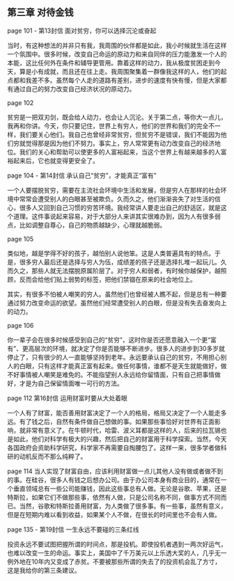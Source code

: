 ## 第三章 对待金钱

page 101 - 第13封信 面对贫穷，你可以选择沉沦或奋起

当时，有这种想法的并非只有我，我周围的伙伴都是如此，我小时候就生活在这样一个氛围中。很多时候，改变自己命运的原动力和来自同伴的压力能激发一个人的本能，这比任何外在条件和辅导更管用。靠着这样的动力，我从极度贫困走到今天，算是小有成就，而且还在往上走。我周围聚集着一群像我这样的人，他们的起点都和我差不多。虽然每个人走的道路有差别，进步的速度有快有慢，但是大家都有通过自己的努力改变自己经济状况的原动力。

page 102

贫穷是一把双刃剑，既会给人动力，也会让人沉沦。关于第二点，等你大一点儿，我再和你讲。今天，你只要记住，世界上有穷人，他们的世界和我们的完全不一样，我们要关心他们。我自己也曾经非常贫穷，但贫穷不是错误，我们不能因为他们穷就觉得那是因为他们不努力。事实上，穷人常常更有动力改变自己的经济地位。我们的关心和帮助可以使更多的人富裕起来，当这个世界上有越来越多的人富裕起来后，它也就变得更安全了。

page 104 - 第14封信 承认自己“贫穷”，才能真正“富有”

一个人要摆脱贫穷，需要在主流社会环境中生活和发展，但是穷人在那样的社会环境中常常会遭受别人的白眼甚至被欺负。久而久之，他们渐渐丧失了对生活的信心，很多人又回到自己习惯的穷苦环境。我经常讲人要走出自己的舒适区，就是这个道理。这件事说起来容易，对于大部分人来讲其实很难办到，因为人有很多弱点，比如调整自尊心，自己的物质越缺少，心理就越脆弱。

page 105

类似地，越是学得不好的孩子，越怕别人说他笨。这是人类普遍具有的特点。于是，很多穷人最后还是选择与穷人为伍，成绩差的孩子还是选择扎堆一起玩儿。久而久之，那些人就无法摆脱原属阶层了。对于穷人和弱者，有时候你越保护，越照顾，反而会给他们贴上弱势的标签，把他们禁锢在原来的社会地位上。

其实，有很多不怕被人嘲笑的穷人。虽然他们也曾经被人瞧不起，但是总有一种要通过努力改变命运的欲望。虽然他们经常遭受别人的白眼，但是没有失去奋发向上的动力。

page 106

你一辈子会在很多时候感受到自己的“贫穷”，这时你是否还愿意融入一个更“富有”、更高层次的环境，就决定了你是否能够不断进步。很多人的进步到30多岁就停止了，只有很少的人一直能够坚持到老年。永远要承认自己的贫穷，不用担心别人的白眼，只有这样才能真正富有起来。做任何事情，谁都不是天生就能做好，做不好事情被人嘲笑是难免的。不能指望别人永远给你留情面，只有自己把事情做好，才是为自己保留情面唯一可行的方法。

page 112 第16封信 运用财富时要从大处着眼

一个人有了财富，能否善用财富决定了一个人的格局，格局又决定了一个人能走多远。有了钱之后，自然有条件做自己想做的事。如果那些事恰好对世界有正面影响，就非常有意义了。在牛顿时代，哈雷、波义耳都是这样的人，后来的拉瓦锡也是如此，他们对科学有极大的兴趣，然后把自己的财富用于科学探索。当然，今天各国政府会资助科学研究，科学家不再需要自掏腰包了。这样一来，很多学者做科研的动机反而不那么纯粹了。

page 114 当人实现了财富自由，应该利用财富做一点儿其他人没有做或者做不到的事。在硅谷，很多人有钱之后想办公司。由于办公司本身有商业目的，通常在一个垂直领域总有一些公司能赚钱，因此这些事总有人做。无论是谷歌、苹果，还是特斯拉，如果它们不做那些事，依然有人做，只是公司名称不同，做事方式不同而已。当然，谷歌和特斯拉善用财富，为人类做了很多事。有一些事，虽然有意义，但是在短期内难以看到收益，如果某个人不做，在很长的时间里也不会有人做。

page 135 - 第19封信 一生永远不要碰的三条红线

投资永远不要试图把握所谓的时间点，那是投机。即使投机者遇到一两次好运气，也难以改变一生的命运。事实上，美国中了千万美元以上乐透大奖的人，几乎无一例外地在10年内又变成了赤贫。不要被那些所谓的失去了的投资机会乱了方寸，这是我给你的第三条建议。
